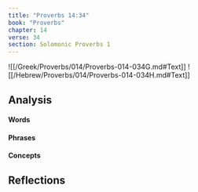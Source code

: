 ```yaml
---
title: "Proverbs 14:34"
book: "Proverbs"
chapter: 14
verse: 34
section: Solomonic Proverbs 1
---
```

![[/Greek/Proverbs/014/Proverbs-014-034G.md#Text]]
![[/Hebrew/Proverbs/014/Proverbs-014-034H.md#Text]]

## Analysis

#### Words

#### Phrases

#### Concepts

## Reflections
